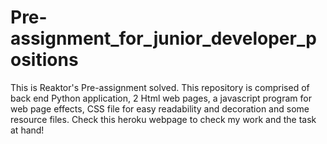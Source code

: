 # Pre-assignment_for_junior_developer_positions
This is Reaktor's Pre-assignment solved. This repository is comprised of back end Python application, 2 Html web pages,  a javascript program for web page effects, CSS file for easy readability and decoration and some resource files. Check this heroku webpage to check my work and the task at hand!
